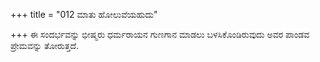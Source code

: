 +++
title = "012 ಮಾತು ಹೋಲುವೆಯಹುದು"

+++
ಈ ಸಂದರ್ಭವನ್ನು ಭೀಷ್ಮರು ಧರ್ಮರಾಯನ ಗುಣಗಾನ ಮಾಡಲು ಬಳಸಿಕೊಂಡಿರುವುದು ಅವರ ಪಾಂಡವ ಪ್ರೇಮವನ್ನು ತೋರುತ್ತದೆ.